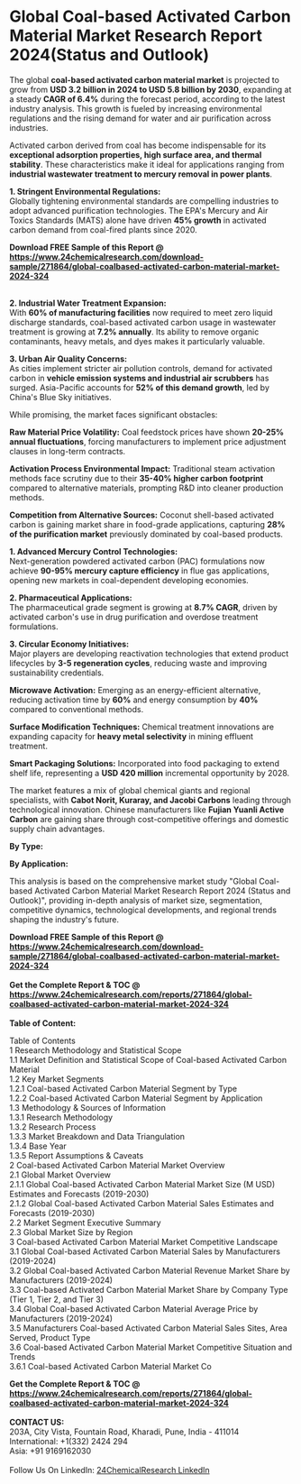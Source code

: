 <h1>Global Coal-based Activated Carbon Material Market Research Report 2024(Status and Outlook)</h1><p>The global <strong>coal-based activated carbon material market</strong> is projected to grow from <strong>USD 3.2 billion in 2024 to USD 5.8 billion by 2030</strong>, expanding at a steady <strong>CAGR of 6.4%</strong> during the forecast period, according to the latest industry analysis. This growth is fueled by increasing environmental regulations and the rising demand for water and air purification across industries.</p><p>Activated carbon derived from coal has become indispensable for its <strong>exceptional adsorption properties, high surface area, and thermal stability</strong>. These characteristics make it ideal for applications ranging from <strong>industrial wastewater treatment to mercury removal in power plants</strong>.</p><p><strong>1. Stringent Environmental Regulations:</strong><br>
Globally tightening environmental standards are compelling industries to adopt advanced purification technologies. The EPA's Mercury and Air Toxics Standards (MATS) alone have driven <strong>45% growth</strong> in activated carbon demand from coal-fired plants since 2020.</p><div><b>Download FREE Sample of this Report @ 
            <a href="https://www.24chemicalresearch.com/download-sample/271864/global-coalbased-activated-carbon-material-market-2024-324">
            https://www.24chemicalresearch.com/download-sample/271864/global-coalbased-activated-carbon-material-market-2024-324</a></b></div><br><p><strong>2. Industrial Water Treatment Expansion:</strong><br>
With <strong>60% of manufacturing facilities</strong> now required to meet zero liquid discharge standards, coal-based activated carbon usage in wastewater treatment is growing at <strong>7.2% annually</strong>. Its ability to remove organic contaminants, heavy metals, and dyes makes it particularly valuable.</p><p><strong>3. Urban Air Quality Concerns:</strong><br>
As cities implement stricter air pollution controls, demand for activated carbon in <strong>vehicle emission systems and industrial air scrubbers</strong> has surged. Asia-Pacific accounts for <strong>52% of this demand growth</strong>, led by China's Blue Sky initiatives.</p><p>While promising, the market faces significant obstacles:</p><p><strong>Raw Material Price Volatility:</strong> Coal feedstock prices have shown <strong>20-25% annual fluctuations</strong>, forcing manufacturers to implement price adjustment clauses in long-term contracts.</p><p><strong>Activation Process Environmental Impact:</strong> Traditional steam activation methods face scrutiny due to their <strong>35-40% higher carbon footprint</strong> compared to alternative materials, prompting R&amp;D into cleaner production methods.</p><p><strong>Competition from Alternative Sources:</strong> Coconut shell-based activated carbon is gaining market share in food-grade applications, capturing <strong>28% of the purification market</strong> previously dominated by coal-based products.</p><p><strong>1. Advanced Mercury Control Technologies:</strong><br>
Next-generation powdered activated carbon (PAC) formulations now achieve <strong>90-95% mercury capture efficiency</strong> in flue gas applications, opening new markets in coal-dependent developing economies.</p><p><strong>2. Pharmaceutical Applications:</strong><br>
The pharmaceutical grade segment is growing at <strong>8.7% CAGR</strong>, driven by activated carbon's use in drug purification and overdose treatment formulations.</p><p><strong>3. Circular Economy Initiatives:</strong><br>
Major players are developing reactivation technologies that extend product lifecycles by <strong>3-5 regeneration cycles</strong>, reducing waste and improving sustainability credentials.</p><p><strong>Microwave Activation:</strong> Emerging as an energy-efficient alternative, reducing activation time by <strong>60%</strong> and energy consumption by <strong>40%</strong> compared to conventional methods.</p><p><strong>Surface Modification Techniques:</strong> Chemical treatment innovations are expanding capacity for <strong>heavy metal selectivity</strong> in mining effluent treatment.</p><p><strong>Smart Packaging Solutions:</strong> Incorporated into food packaging to extend shelf life, representing a <strong>USD 420 million</strong> incremental opportunity by 2028.</p><p>The market features a mix of global chemical giants and regional specialists, with <strong>Cabot Norit, Kuraray, and Jacobi Carbons</strong> leading through technological innovation. Chinese manufacturers like <strong>Fujian Yuanli Active Carbon</strong> are gaining share through cost-competitive offerings and domestic supply chain advantages.</p><p><strong>By Type:</strong></p><p><strong>By Application:</strong></p><p>This analysis is based on the comprehensive market study "Global Coal-based Activated Carbon Material Market Research Report 2024 (Status and Outlook)", providing in-depth analysis of market size, segmentation, competitive dynamics, technological developments, and regional trends shaping the industry's future.</p><div><b>Download FREE Sample of this Report @ 
            <a href="https://www.24chemicalresearch.com/download-sample/271864/global-coalbased-activated-carbon-material-market-2024-324">
            https://www.24chemicalresearch.com/download-sample/271864/global-coalbased-activated-carbon-material-market-2024-324</a></b></div><br><div><b>Get the Complete Report & TOC @ 
            <a href="https://www.24chemicalresearch.com/reports/271864/global-coalbased-activated-carbon-material-market-2024-324">
            https://www.24chemicalresearch.com/reports/271864/global-coalbased-activated-carbon-material-market-2024-324</a></b></div><br>
            <b>Table of Content:</b><p>Table of Contents<br />
1 Research Methodology and Statistical Scope<br />
1.1 Market Definition and Statistical Scope of Coal-based Activated Carbon Material<br />
1.2 Key Market Segments<br />
1.2.1 Coal-based Activated Carbon Material Segment by Type<br />
1.2.2 Coal-based Activated Carbon Material Segment by Application<br />
1.3 Methodology & Sources of Information<br />
1.3.1 Research Methodology<br />
1.3.2 Research Process<br />
1.3.3 Market Breakdown and Data Triangulation<br />
1.3.4 Base Year<br />
1.3.5 Report Assumptions & Caveats<br />
2 Coal-based Activated Carbon Material Market Overview<br />
2.1 Global Market Overview<br />
2.1.1 Global Coal-based Activated Carbon Material Market Size (M USD) Estimates and Forecasts (2019-2030)<br />
2.1.2 Global Coal-based Activated Carbon Material Sales Estimates and Forecasts (2019-2030)<br />
2.2 Market Segment Executive Summary<br />
2.3 Global Market Size by Region<br />
3 Coal-based Activated Carbon Material Market Competitive Landscape<br />
3.1 Global Coal-based Activated Carbon Material Sales by Manufacturers (2019-2024)<br />
3.2 Global Coal-based Activated Carbon Material Revenue Market Share by Manufacturers (2019-2024)<br />
3.3 Coal-based Activated Carbon Material Market Share by Company Type (Tier 1, Tier 2, and Tier 3)<br />
3.4 Global Coal-based Activated Carbon Material Average Price by Manufacturers (2019-2024)<br />
3.5 Manufacturers Coal-based Activated Carbon Material Sales Sites, Area Served, Product Type<br />
3.6 Coal-based Activated Carbon Material Market Competitive Situation and Trends<br />
3.6.1 Coal-based Activated Carbon Material Market Co</p><div><b>Get the Complete Report & TOC @ 
            <a href="https://www.24chemicalresearch.com/reports/271864/global-coalbased-activated-carbon-material-market-2024-324">
            https://www.24chemicalresearch.com/reports/271864/global-coalbased-activated-carbon-material-market-2024-324</a></b></div><br><b>CONTACT US:</b><br>
            203A, City Vista, Fountain Road, Kharadi, Pune, India - 411014<br>
            International: +1(332) 2424 294<br>
            Asia: +91 9169162030 <br><br>
            Follow Us On LinkedIn: <a href="https://www.linkedin.com/company/24chemicalresearch/">24ChemicalResearch LinkedIn</a>